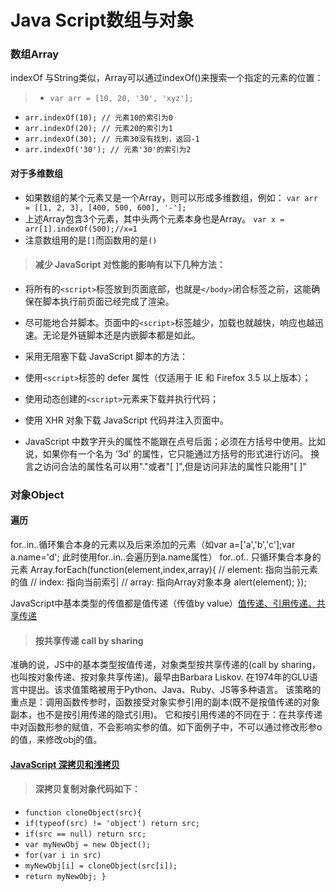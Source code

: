 # Java Script数组与对象
### 数组Array
indexOf
与String类似，Array可以通过indexOf()来搜索一个指定的元素的位置：
> * `var arr = [10, 20, '30', 'xyz'];`
* `arr.indexOf(10); // 元素10的索引为0`
* `arr.indexOf(20); // 元素20的索引为1`
* `arr.indexOf(30); // 元素30没有找到，返回-1`
* `arr.indexOf('30'); // 元素'30'的索引为2`
#### 对于多维数组
* 如果数组的某个元素又是一个Array，则可以形成多维数组，例如：
`var arr = [[1, 2, 3], [400, 500, 600], '-'];`
* 上述Array包含3个元素，其中头两个元素本身也是Array。
`var x = arr[1].indexOf(500);//x=1`  
* 注意数组用的是`[]`而函数用的是`()`

> #### 减少 JavaScript 对性能的影响有以下几种方法：
* 将所有的`<script>`标签放到页面底部，也就是`</body>`闭合标签之前，这能确保在脚本执行前页面已经完成了渲染。
* 尽可能地合并脚本。页面中的`<script>`标签越少，加载也就越快，响应也越迅速。无论是外链脚本还是内嵌脚本都是如此。
* 采用无阻塞下载 JavaScript 脚本的方法：
* 使用`<script>`标签的 defer 属性（仅适用于 IE 和 Firefox 3.5 以上版本）；
* 使用动态创建的`<script>`元素来下载并执行代码；
* 使用 XHR 对象下载 JavaScript 代码并注入页面中。 

* JavaScript 中数字开头的属性不能跟在点号后面；必须在方括号中使用。比如说，如果你有一个名为 ‘3d’ 的属性，它只能通过方括号的形式进行访问。 换言之访问合法的属性名可以用"."或者"[ ]",但是访问非法的属性只能用"[ ]"
### 对象Object
#### 遍历
for..in..循环集合本身的元素以及后来添加的元素（如var a=['a','b','c'];var a.name='d'; 此时使用for..in..会遍历到a.name属性）
for..of.. 只循环集合本身的元素
Array.forEach(function(element,index,array){
    // element: 指向当前元素的值
    // index: 指向当前索引
    // array: 指向Array对象本身
    alert(element); });

JavaScript中基本类型的传值都是值传递（传值by value）[值传递、引用传递、共享传递](https://segmentfault.com/a/1190000005794070)
> #### 按共享传递 call by sharing
准确的说，JS中的基本类型按值传递，对象类型按共享传递的(call by sharing，也叫按对象传递、按对象共享传递)。最早由Barbara Liskov. 在1974年的GLU语言中提出。该求值策略被用于Python、Java、Ruby、JS等多种语言。
该策略的重点是：调用函数传参时，函数接受对象实参引用的副本(既不是按值传递的对象副本，也不是按引用传递的隐式引用)。 它和按引用传递的不同在于：在共享传递中对函数形参的赋值，不会影响实参的值。如下面例子中，不可以通过修改形参o的值，来修改obj的值。


#### [JavaScript 深拷贝和浅拷贝](http://www.jb51.net/article/91906.htm)
> #### 深拷贝复制对象代码如下：
* `function cloneObject(src){ `
* `if(typeof(src) != 'object') return src; `
* `if(src == null) return src;` 
* `var myNewObj = new Object();` 
* `for(var i in src) `
* `myNewObj[i] = cloneObject(src[i]); `
* `return myNewObj; } `


